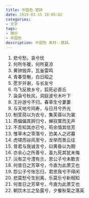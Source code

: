 ```yaml
---
title: 中国色-楚辞
date: 2019-03-15 18:05:02
categories: 
- 文字
tags:
- 摘抄
- 中国色
description: 中国色 素材--楚辞。
---
```


1. 悲兮愁，哀兮忧
2. 何所冬暖，何所夏凉
3. 黄钟毁弃，瓦釜雷鸣
4. 青春受榭，白日昭之
5. 愿岁并谢，与长友兮
6. 鸟飞反故乡兮，狐死必首丘
7. 袅袅兮秋风，洞庭波兮木叶下
8. 王孙游兮不归，春草生兮萋萋
9. 与天地兮同寿，与日月兮齐光
10.	制芰荷以为衣兮，集芙蓉以为裳
11.	燕偏偏其辞归兮，蝉寂寞而无声
12.	不吾知其亦已兮，苟余情其信芳
13.	惟草木之零落兮，恐美人之迟暮
14.	虎啸而谷风至兮，龙举而景云往
15.	昔君与我诚言兮，曰黄昏以为期
16.	亦余心之所善兮，虽九死其犹未悔
17.	沅有芷兮澧有兰，思公子兮未敢言
18.	何昔日之芳草兮，今直为此萧艾也
19.	怨公子兮怅忘归，君思我兮不得闲
20.	悲莫愁兮生别离，乐莫乐兮新相知
21.	何昔日之芳草兮，今直为此萧艾也
22.	朝饮木兰之坠露兮，夕餐秋菊之落英
